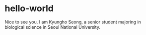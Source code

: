 # hello-world
Nice to see you.
I am Kyungho Seong, a senior student majoring in biological science in Seoul National University.
